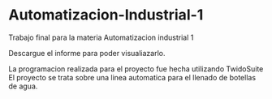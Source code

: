 # Automatizacion-Industrial-1
Trabajo final para la materia Automatizacion industrial 1

Descargue el informe para poder visualiazarlo.

La programacion realizada para el proyecto fue hecha utilizando TwidoSuite
El proyecto se trata sobre una linea automatica para el llenado de botellas de agua. 

